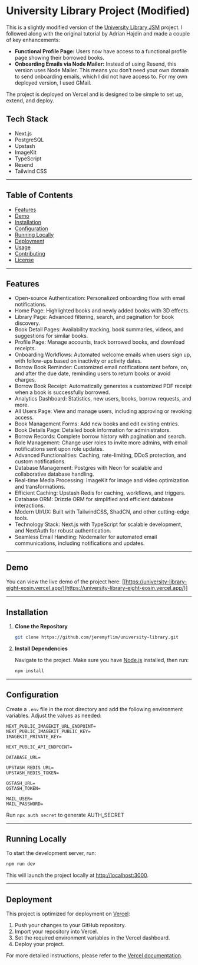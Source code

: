 # University Library Project (Modified)

This is a slightly modified version of the [University Library JSM](https://github.com/adrianhajdin/university-library-jsm/tree/main) project. I followed along with the original tutorial by Adrian Hajdin and made a couple of key enhancements:

- **Functional Profile Page:** Users now have access to a functional profile page showing their borrowed books.
- **Onboarding Emails via Node Mailer:** Instead of using Resend, this version uses Node Mailer. This means you don’t need your own domain to send onboarding emails, which I did not have access to. For my own deployed version, I used GMail.

The project is deployed on Vercel and is designed to be simple to set up, extend, and deploy.
## Tech Stack

- Next.js
- PostgreSQL
- Upstash
- ImageKit
- TypeScript
- Resend
- Tailwind CSS
  
---

## Table of Contents

- [Features](#features)
- [Demo](#demo)
- [Installation](#installation)
- [Configuration](#configuration)
- [Running Locally](#running-locally)
- [Deployment](#deployment)
- [Usage](#usage)
- [Contributing](#contributing)
- [License](#license)

---

## Features

- Open-source Authentication: Personalized onboarding flow with email notifications.
- Home Page: Highlighted books and newly added books with 3D effects.
- Library Page: Advanced filtering, search, and pagination for book discovery.
- Book Detail Pages: Availability tracking, book summaries, videos, and suggestions for similar books.
- Profile Page: Manage accounts, track borrowed books, and download receipts.
- Onboarding Workflows: Automated welcome emails when users sign up, with follow-ups based on inactivity or activity dates.
- Borrow Book Reminder: Customized email notifications sent before, on, and after the due date, reminding users to return books or avoid charges.
- Borrow Book Receipt: Automatically generates a customized PDF receipt when a book is successfully borrowed.
- Analytics Dashboard: Statistics, new users, books, borrow requests, and more.
- All Users Page: View and manage users, including approving or revoking access.
- Book Management Forms: Add new books and edit existing entries.
- Book Details Page: Detailed book information for administrators.
- Borrow Records: Complete borrow history with pagination and search.
- Role Management: Change user roles to invite more admins, with email notifications sent upon role updates.
- Advanced Functionalities: Caching, rate-limiting, DDoS protection, and custom notifications.
- Database Management: Postgres with Neon for scalable and collaborative database handling.
- Real-time Media Processing: ImageKit for image and video optimization and transformations.
- Efficient Caching: Upstash Redis for caching, workflows, and triggers.
- Database ORM: Drizzle ORM for simplified and efficient database interactions.
- Modern UI/UX: Built with TailwindCSS, ShadCN, and other cutting-edge tools.
- Technology Stack: Next.js with TypeScript for scalable development, and NextAuth for robust authentication.
- Seamless Email Handling: Nodemailer for automated email communications, including notifications and updates.

---

## Demo

You can view the live demo of the project here:
[[https://university-library-eight-eosin.vercel.app/](https://university-library-eight-eosin.vercel.app/)]

---

## Installation

1. **Clone the Repository**

   ```bash
   git clone https://github.com/jeremyflim/university-library.git
   ```

2. **Install Dependencies**

   Navigate to the project. Make sure you have [Node.js](https://nodejs.org/) installed, then run:

   ```bash
   npm install
   ```

---

## Configuration

Create a `.env` file in the root directory and add the following environment variables. Adjust the values as needed:

```env
NEXT_PUBLIC_IMAGEKIT_URL_ENDPOINT=
NEXT_PUBLIC_IMAGEKIT_PUBLIC_KEY=
IMAGEKIT_PRIVATE_KEY=

NEXT_PUBLIC_API_ENDPOINT=

DATABASE_URL=

UPSTASH_REDIS_URL=
UPSTASH_REDIS_TOKEN=

QSTASH_URL=
QSTASH_TOKEN=

MAIL_USER=
MAIL_PASSWORD=
```

Run `npx auth secret` to generate AUTH_SECRET

---

## Running Locally

To start the development server, run:

```bash
npm run dev
```

This will launch the project locally at [http://localhost:3000](http://localhost:3000).

---

## Deployment

This project is optimized for deployment on [Vercel](https://vercel.com/):

1. Push your changes to your GitHub repository.
2. Import your repository into Vercel.
3. Set the required environment variables in the Vercel dashboard.
4. Deploy your project.

For more detailed instructions, please refer to the [Vercel documentation](https://vercel.com/docs).
